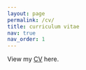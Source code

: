 ```yaml
---
layout: page
permalink: /cv/
title: curriculum vitae
nav: true
nav_order: 1
---
```



View my [CV](/assets/pdf/cv.pdf) here.
